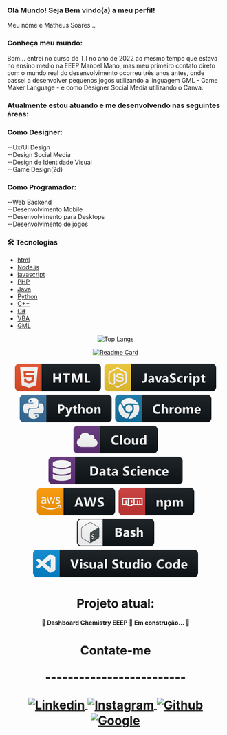 ### Olá Mundo! Seja Bem vindo(a) a meu perfil!

Meu nome é  Matheus Soares...

### Conheça meu mundo:
Bom... entrei no curso de T.I no ano de 2022 ao mesmo tempo que estava no ensino medio na EEEP Manoel Mano, mas meu primeiro contato direto com o mundo real do desenvolvimento ocorreu três anos antes, onde passei a desenvolver pequenos jogos utilizando a linguagem GML - Game Maker Language - e como Designer Social Media utilizando o Canva.

### Atualmente estou atuando e me desenvolvendo nas seguintes áreas:
### Como Designer:

--Ux/Ui Design <br>
--Design Social Media <br>
--Design de Identidade Visual <br>
--Game Design(2d) <br>

### Como Programador:

--Web Backend <br>
--Desenvolvimento Mobile <br>
--Desenvolvimento para Desktops <br>
--Desenvolvimento de jogos <br>

### 🛠 Tecnologias

- [html](https://developer.mozilla.org/pt-BR/docs/Web/HTML)
- [Node.js](https://nodejs.org/en/)
- [javascript](https://developer.mozilla.org/pt-BR/docs/Web/JavaScript)
- [PHP](https://www.php.net/)
- [Java](https://www.java.com/pt-BR/)
- [Python](https://www.python.org/)
- [C++](https://learn.microsoft.com/pt-br/cpp/cpp/?view=msvc-170)
- [C#](https://learn.microsoft.com/pt-br/dotnet/csharp/)
- [VBA](https://learn.microsoft.com/en-us/office/vba/api/overview/)
- [GML](https://manual-br.yoyogames.com/)


<div align="center">
	
	
![Top Langs](https://github-readme-stats.vercel.app/api/top-langs/?username=matheussoares1&layout=compact)
    
   

[![Readme Card](https://github-readme-stats.vercel.app/api/pin/?username=matheussoares1&repo=gitlabhq)](https://github.com/anuraghazra/github-readme-stats)
     
</div>

<p align="center">
 <img src="https://raw.githubusercontent.com/8bithemant/8bithemant/master/svg/dev/languages/html.svg" alt="Twitter" style="vertical-align:top; margin:4px"><img src="https://raw.githubusercontent.com/8bithemant/8bithemant/master/svg/dev/languages/js.svg" alt="Twitter" style="vertical-align:top; margin:4px"><img src="https://raw.githubusercontent.com/8bithemant/8bithemant/master/svg/dev/languages/python.svg" alt="Twitter" style="vertical-align:top; margin:4px"><img src="https://raw.githubusercontent.com/8bithemant/8bithemant/master/svg/dev/misc/chrome.svg" alt="Twitter" style="vertical-align:top; margin:4px"><img src="https://raw.githubusercontent.com/8bithemant/8bithemant/master/svg/dev/misc/cloud.svg" alt="Twitter" style="vertical-align:top; margin:4px"><img src="https://raw.githubusercontent.com/8bithemant/8bithemant/master/svg/dev/misc/datascience.svg" alt="Twitter" style="vertical-align:top; margin:4px"><img src="https://raw.githubusercontent.com/8bithemant/8bithemant/master/svg/dev/services/aws.svg" alt="Twitter" style="vertical-align:top; margin:4px"><img src="https://raw.githubusercontent.com/8bithemant/8bithemant/master/svg/dev/services/npm.svg" alt="Twitter" style="vertical-align:top; margin:4px"><img src="https://raw.githubusercontent.com/8bithemant/8bithemant/master/svg/dev/tools/bash.svg" alt="Twitter" style="vertical-align:top; margin:4px"><img src="https://raw.githubusercontent.com/8bithemant/8bithemant/master/svg/dev/tools/visualstudio_code.svg" alt="Twitter" style="vertical-align:top; margin:4px">

</p>

<h1 align="center">Projeto atual: </h1>

<h4 align="center"> 
	🚧  Dashboard Chemistry EEEP 🚀 Em construção...  🚧
</h4>


<h1 align="center"> Contate-me </h1:>

<br>
<p>-------------------------</p>

<div align="center">

<a href="https://www.linkedin.com/in/matheus-soares-690649269/">
  <img align="center" alt="Linkedin" width="22px" src="https://cdn.jsdelivr.net/npm/simple-icons@v3/icons/linkedin.svg" />
</a>

<a href="https://www.instagram.com/matheus_soares7648/">
  <img align="center" alt="Instagram" width="22px" src="https://cdn.jsdelivr.net/npm/simple-icons@v3/icons/instagram.svg" />
</a>
<a href="https://github.com/matheussoares1/">
  <img align="center" alt="Github" width="22px" src="https://cdn.jsdelivr.net/npm/simple-icons@v3/icons/github.svg" />
</a>

<a href="https://www.codechef.com/users/hemant_x">

</div>
  <img align="center" alt="Google" width="22px" src="https://cdn.jsdelivr.net/npm/simple-icons@v3/icons/google.svg" />
</a>

